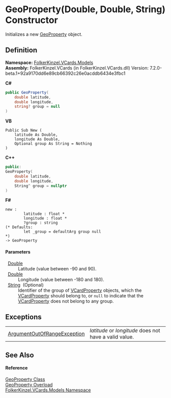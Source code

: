 # GeoProperty(Double, Double, String) Constructor


Initializes a new <a href="cebf2b25-a331-1126-b40d-697dc18dcb72.md">GeoProperty</a> object.



## Definition
**Namespace:** <a href="10623553-9342-5b8f-9df4-6e7d1075f3df.md">FolkerKinzel.VCards.Models</a>  
**Assembly:** FolkerKinzel.VCards (in FolkerKinzel.VCards.dll) Version: 7.2.0-beta.1+92a9170dd6e89cb66392c26e0acddb6434e3fbc1

**C#**
``` C#
public GeoProperty(
	double latitude,
	double longitude,
	string? group = null
)
```
**VB**
``` VB
Public Sub New ( 
	latitude As Double,
	longitude As Double,
	Optional group As String = Nothing
)
```
**C++**
``` C++
public:
GeoProperty(
	double latitude, 
	double longitude, 
	String^ group = nullptr
)
```
**F#**
``` F#
new : 
        latitude : float * 
        longitude : float * 
        ?group : string 
(* Defaults:
        let _group = defaultArg group null
*)
-> GeoProperty
```



#### Parameters
<dl><dt>  <a href="https://learn.microsoft.com/dotnet/api/system.double" target="_blank" rel="noopener noreferrer">Double</a></dt><dd>Latitude (value between -90 and 90).</dd><dt>  <a href="https://learn.microsoft.com/dotnet/api/system.double" target="_blank" rel="noopener noreferrer">Double</a></dt><dd>Longitude (value between -180 and 180).</dd><dt>  <a href="https://learn.microsoft.com/dotnet/api/system.string" target="_blank" rel="noopener noreferrer">String</a>  (Optional)</dt><dd>Identifier of the group of <a href="e1395eb9-792c-c4d8-ee22-97939a91c58e.md">VCardProperty</a> objects, which the <a href="e1395eb9-792c-c4d8-ee22-97939a91c58e.md">VCardProperty</a> should belong to, or <code>null</code> to indicate that the <a href="e1395eb9-792c-c4d8-ee22-97939a91c58e.md">VCardProperty</a> does not belong to any group.</dd></dl>

## Exceptions
<table>
<tr>
<td><a href="https://learn.microsoft.com/dotnet/api/system.argumentoutofrangeexception" target="_blank" rel="noopener noreferrer">ArgumentOutOfRangeException</a></td>
<td><em>latitude</em> or <em>longitude</em> does not have a valid value.</td></tr>
</table>

## See Also


#### Reference
<a href="cebf2b25-a331-1126-b40d-697dc18dcb72.md">GeoProperty Class</a>  
<a href="f4656e22-6ac6-5eaa-200f-dfd7e0068f6c.md">GeoProperty Overload</a>  
<a href="10623553-9342-5b8f-9df4-6e7d1075f3df.md">FolkerKinzel.VCards.Models Namespace</a>  
